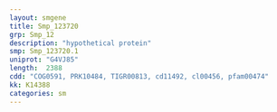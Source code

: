 ```yaml
---
layout: smgene
title: Smp_123720
grp: Smp_12
description: "hypothetical protein"
smp: Smp_123720.1
uniprot: "G4VJ85"
length:  2388
cdd: "COG0591, PRK10484, TIGR00813, cd11492, cl00456, pfam00474"
kk: K14388
categories: sm
---
```

